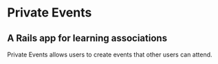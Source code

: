 Private Events
=====

A Rails app for learning associations
-----

Private Events allows users to create events that other users can attend.
